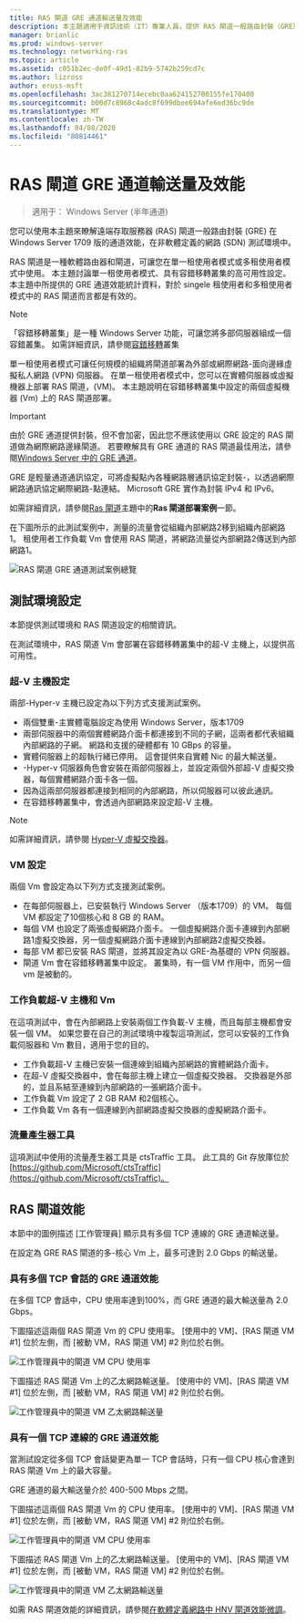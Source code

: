 ```yaml
---
title: RAS 閘道 GRE 通道輸送量及效能
description: 本主題適用于資訊技術（IT）專業人員，提供 RAS 閘道一般路由封裝（GRE）通道的輸送量效能資訊。
manager: brianlic
ms.prod: windows-server
ms.technology: networking-ras
ms.topic: article
ms.assetid: c051b2ec-de0f-49d1-82b9-5742b259cd7c
ms.author: lizross
author: eross-msft
ms.openlocfilehash: 3ac381270714ecebc0aa624152700155fe170400
ms.sourcegitcommit: b00d7c8968c4adc8f699dbee694afe6ed36bc9de
ms.translationtype: MT
ms.contentlocale: zh-TW
ms.lasthandoff: 04/08/2020
ms.locfileid: "80814461"
---
```

# <a name="ras-gateway-gre-tunnel-throughput-and-performance"></a>RAS 閘道 GRE 通道輸送量及效能

>適用于： Windows Server \(半年通道\)

您可以使用本主題來瞭解遠端存取服務器 \(RAS\) 閘道一般路由封裝 \(GRE\) 在 Windows Server 1709 版的通道效能，在非軟體定義的網路 \(SDN\) 測試環境中。

RAS 閘道是一種軟體路由器和閘道，可讓您在單一租使用者模式或多租使用者模式中使用。 本主題討論單一租使用者模式、具有容錯移轉叢集的高可用性設定。 本主題中所提供的 GRE 通道效能統計資料，對於 singele 租使用者和多租使用者模式中的 RAS 閘道而言都是有效的。

>[!NOTE]
>「容錯移轉叢集」是一種 Windows Server 功能，可讓您將多部伺服器組成一個容錯叢集。 如需詳細資訊，請參閱[容錯移轉](../../../failover-clustering/failover-clustering-overview.md)叢集

單一租使用者模式可讓任何規模的組織將閘道部署為外部或網際網路\-面向邊緣虛擬私人網路 \(VPN\) 伺服器。 在單一租使用者模式中，您可以在實體伺服器或虛擬機器上部署 RAS 閘道，\(VM\)。 本主題說明在容錯移轉叢集中設定的兩個虛擬機器 \(Vm\) 上的 RAS 閘道部署。

>[!IMPORTANT]
>由於 GRE 通道提供封裝，但不會加密，因此您不應該使用以 GRE 設定的 RAS 閘道做為網際網路邊緣閘道。 若要瞭解具有 GRE 通道的 RAS 閘道最佳用法，請參閱[Windows Server 中的 GRE 通道](gre-tunneling-windows-server.md)。

GRE 是輕量通道通訊協定，可將虛擬點內各種網路層通訊協定封裝\-，以透過網際網路通訊協定網際網路\-點連結。 Microsoft GRE 實作為封裝 IPv4 和 IPv6。

如需詳細資訊，請參閱[Ras 閘道](https://docs.microsoft.com/windows-server/remote/remote-access/ras-gateway/ras-gateway#bkmk_deploy)主題中的**Ras 閘道部署案例**一節。 

在下圖所示的此測試案例中，測量的流量會從組織內部網路2移到組織內部網路1。 租使用者工作負載 Vm 會使用 RAS 閘道，將網路流量從內部網路2傳送到內部網路1。

![RAS 閘道 GRE 通道測試案例總覽](../../media/GRE-Tunnel-Perf/Gre-Infrastructure.jpg)

## <a name="test-environment-configuration"></a>測試環境設定

本節提供測試環境和 RAS 閘道設定的相關資訊。

在測試環境中，RAS 閘道 Vm 會部署在容錯移轉叢集中的超\-V 主機上，以提供高可用性。

### <a name="hyper-v-host-configuration"></a>超\-V 主機設定

兩部\-Hyper-v 主機已設定為以下列方式支援測試案例。 

- 兩個雙重\-主實體電腦設定為使用 Windows Server，版本1709
- 兩部伺服器中的兩個實體網路介面卡都連接到不同的子網，這兩者都代表組織內部網路的子網。 網路和支援的硬體都有 10 GBps 的容量。
- 實體伺服器上的超執行緒已停用。 這會提供來自實體 Nic 的最大輸送量。
- \-Hyper-v 伺服器角色會安裝在兩部伺服器上，並設定兩個外部超\-V 虛擬交換器，每個實體網路介面卡各一個。
- 因為這兩部伺服器都連接到相同的內部網路，所以伺服器可以彼此通訊。
- 在容錯移轉叢集中，會透過內部網路來設定超\-V 主機。 

>[!NOTE]
>如需詳細資訊，請參閱 [Hyper-V 虛擬交換器](https://docs.microsoft.com/windows-server/virtualization/hyper-v-virtual-switch/hyper-v-virtual-switch)。

### <a name="vm-configuration"></a>VM 設定

兩個 Vm 會設定為以下列方式支援測試案例。

- 在每部伺服器上，已安裝執行 Windows Server （版本1709）的 VM。 每個 VM 都設定了10個核心和 8 GB 的 RAM。
- 每個 VM 也設定了兩張虛擬網路介面卡。 一個虛擬網路介面卡連線到內部網路1虛擬交換器，另一個虛擬網路介面卡連線到內部網路2虛擬交換器。
- 每部 VM 都已安裝 RAS 閘道，並將其設定為以 GRE\-為基礎的 VPN 伺服器。
- 閘道 Vm 會在容錯移轉叢集中設定。 叢集時，有一個 VM 作用中，而另一個 vm 是被動的。

### <a name="workload-hyper-v-hosts-and-vms"></a>工作負載超\-V 主機和 Vm

在這項測試中，會在內部網路上安裝兩個工作負載\-V 主機，而且每部主機都會安裝一個 VM。 如果您要在自己的測試環境中複製這項測試，您可以安裝的工作負載伺服器和 Vm 數目，適用于您的目的。

- 工作負載超\-V 主機已安裝一個連線到組織內部網路的實體網路介面卡。
- 在超\-V 虛擬交換器中，會在每部主機上建立一個虛擬交換器。 交換器是外部的，並且系結至連線到內部網路的一張網路介面卡。
- 工作負載 Vm 設定了 2 GB RAM 和2個核心。
- 工作負載 Vm 各有一個連線到內部網路虛擬交換器的虛擬網路介面卡。

### <a name="traffic-generator-tool"></a>流量產生器工具

這項測試中使用的流量產生器工具是 ctsTraffic 工具。 此工具的 Git 存放庫位於[https://github.com/Microsoft/ctsTraffic](https://github.com/Microsoft/ctsTraffic)。

## <a name="ras-gateway-performance"></a>RAS 閘道效能

本節中的圖例描述 [工作管理員] 顯示具有多個 TCP 連線的 GRE 通道輸送量。

在設定為 GRE RAS 閘道的多\-核心 Vm 上，最多可達到 2.0 Gbps 的輸送量。

### <a name="gre-tunnel-performance-with-multiple-tcp-sessions"></a>具有多個 TCP 會話的 GRE 通道效能

在多個 TCP 會話中，CPU 使用率達到100%，而 GRE 通道的最大輸送量為 2.0 Gbps。

下圖描述這兩個 RAS 閘道 Vm 的 CPU 使用率。 [使用中的 VM]、[RAS 閘道 VM #1] 位於左側，而 [被動 VM，RAS 閘道 VM] #2 則位於右側。

![工作管理員中的閘道 VM CPU 使用率](../../media/GRE-Tunnel-Perf/Gre-Tunnel-01.jpg)

下圖描述 RAS 閘道 Vm 上的乙太網路輸送量。 [使用中的 VM]、[RAS 閘道 VM #1] 位於左側，而 [被動 VM，RAS 閘道 VM] #2 則位於右側。

![工作管理員中的閘道 VM 乙太網路輸送量](../../media/GRE-Tunnel-Perf/Gre-Tunnel-02.jpg)


### <a name="gre-tunnel-performance-with-one-tcp-connection"></a>具有一個 TCP 連線的 GRE 通道效能

當測試設定從多個 TCP 會話變更為單一 TCP 會話時，只有一個 CPU 核心會達到 RAS 閘道 Vm 上的最大容量。

GRE 通道的最大輸送量介於 400-500 Mbps 之間。

下圖描述這兩個 RAS 閘道 Vm 的 CPU 使用率。 [使用中的 VM]、[RAS 閘道 VM #1] 位於左側，而 [被動 VM，RAS 閘道 VM] #2 則位於右側。

![工作管理員中的閘道 VM CPU 使用率](../../media/GRE-Tunnel-Perf/Gre-Tunnel-03.jpg)


下圖描述 RAS 閘道 Vm 上的乙太網路輸送量。 [使用中的 VM]、[RAS 閘道 VM #1] 位於左側，而 [被動 VM，RAS 閘道 VM] #2 則位於右側。

![工作管理員中的閘道 VM 乙太網路輸送量](../../media/GRE-Tunnel-Perf/Gre-Tunnel-04.jpg)

如需 RAS 閘道效能的詳細資訊，請參閱[在軟體定義網路中 HNV 閘道效能微調](https://docs.microsoft.com/windows-server/administration/performance-tuning/subsystem/software-defined-networking/hnv-gateway-performance)。